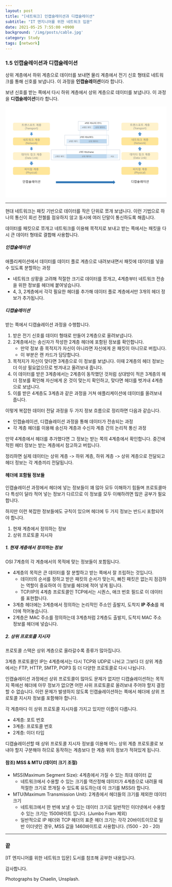 ```yaml
---
layout: post
title: "[네트워크] 인캡슐레이션과 디캡슐레이션"
subtitle: "IT 엔지니어를 위한 네트워크 입문"
date: 2021-05-25 7:55:00 +0900
background: '/img/posts/cable.jpg'
category: Study
tags: [network]
---
```

### 1.5 인캡슐레이션과 디캡슐레이션
상위 계층에서 하위 계층으로 데이터를 보내면 물리 계층에서 전기 신호 형태로 네트워크를 통해 신호를 보냅니다. 이 과정을 **인캡슐레이션**이라 합니다.

보낸 신호를 받는 쪽에서 다시 하위 계층에서 상위 계층으로 데이터를 보냅니다. 이 과정을 **디캡슐레이션**이라 합니다.

<img class="img-fluid" src="/img/posts/inPost/capsulation-01.png">

*****

현대 네트워크는 패킷 기반으로 데이터를 작은 단위로 쪼개 보냅니다. 이런 기법으로 하나의 통신이 회선 전첼를 점유하지 않고 동시에 여러 단말이 통신하도록 해줍니다.

데이터를 패킷으로 쪼개고 네트워크를 이용해 목적지로 보내고 받는 쪽에서는 패킷을 다시 큰 데이터 형태로 결합해 사용합니다.

##### 인캡슐레이션
애플리케이션에서 데이터를 데이터 플로 계층으로 내려보내면서 패킷에 데이터를 넣을 수 있도록 분할하는 과정
* 네트워크 상황을 고려해 적절한 크기로 데이터를 쪼개고, 4계층부터 네트워크 전송을 위한 정보를 헤더에 붙여넣습니다.
* 4, 3, 2계층에서 각각 필요한 헤더를 추가해 데이터 플로 계층에서만 3개의  헤더 정보가 추가됩니다.

##### 디캡슐레이션
받는 쪽에서 디캡슐레이션 과정을 수행합니다.
1. 받은 전기 신호를 데이터 형태로 만들어 2계층으로 올려보냅니다.
2. 2계층에서는 송신자가 작성한 2계층 헤더에 포함된 정보를 확인합니다.
    * 만약 정보 중 목적지가 자신이 아니라면 자신에게 온 패킷이 아니므로 버립니다.
    * 이 부분은 랜 카드가 담당합니다.
3. 목적지가 자신이 맞다면 3계층으로 이 정보를 보냅니다. 이때 2계층의 헤더 정보는 더 이상 필요없으므로 벗겨내고 올려보내 줍니다.
4. 이 데이터를 받은 3계층에서는 2계층이 동작했던 것처럼 상대방이 적은 3계층의 헤더 정보를 확인해 자신에게 온 것이 맞는지 확인하고, 맞다면 헤더를 벗겨내 4계층으로 보냅니다.
5. 이를 받은 4계층도 3계층과 같은 과정을 거쳐 애플리케이션에 데이터를 올려보내 줍니다.

이렇게 복잡한 데이터 전달 과정을 두 가지 정보 흐름으로 정리하면 다음과 같습니다.
* 인캡슐레이션, 디캡슐레이션 과정을 통해 데이터가 전송되는 과정
* 각 계층 헤더를 이용해 송신자 계층과 수신자 계층 간의 논리적 통신 과정

만약 4계층에서 헤더를 추가했다면 그 정보는 받는 쪽의 4계층에서 확인합니다. 중간에 적힌 헤터 정보는 받는 계층에서 참고하고 버립니다.

정리하면 실제 데이터는 상위 계층 -> 하위 계층, 하위 계층 -> 상위 계층으로 전달되고 헤더 정보는 각 계층끼리 전달됩니다.

#### 헤더에 포함될 정보들
인캡슐레이션 과정에서 헤더에 넣는 정보들이 꽤 많아 모두 이해하기 힘들며 프로토콜마다 특성이 달라 적어 넣는 정보가 다르므로 이 정보를 모두 이해하려면 많은 공부가 필요합니다.

하지만 이런 복잡한 정보들에도 규칙이 있으며 헤더에 두 가지 정보는 반드시 포함되어야 합니다.

1. 현재 계층에서 정의하는 정보
2. 상위 프로토콜 지시자

##### 1. 현재 계층에서 정의하는 정보
OSI 7계층의 각 계층에서의 목적에 맞는 정보들이 포함됩니다.

* 4계층의 목적은 큰 데이터를 잘 분할하고 받는 쪽에서 잘 조립하는 것입니다.
    * 데이터의 순서를 정하고 받은 패킷의 순서가 맞는지, 빠진 패킷은 없는지 점검하는 역할이 중요하여 이 정보를 헤더에 적어 넣게 됩니다.
    * TCP/IP의 4계층 프로토콜인 TCP에서는 시퀀스, 애크 번호 필드로 이 데이터를 표현합니다.
* 3계층 헤더에는 3계층에서 정의하는 논리적인 주소인 출발지, 도착지 **IP 주소**를 헤더에 적어놓습니다.
* 2계층은 MAC 주소를 정의하는데 3계층처럼 2계층도 출발지, 도착지 MAC 주소 정보를 헤더에 넣습니다.

##### 2. 상위 프로토콜 지시자
프로토콜 스택은 상위 계층으로 올라갈수록 종류가 많아집니다.

3계층 프로토콜인 IP는 4계층에서는 다시 TCP와 UDP로 나뉘고 그보다 더 상위 계층에서는 FTP, HTTP, SMTP, POP3 등 더 다양한 프로토콜로 다시 나뉩니다.

인캡슐레이션 과정에선 상위 프로토콜이 많아도 문제가 없지만 디캡슐레이션하는 목적지 쪽에선 헤더에 아무 정보가 없으면 어떤 사위 프로토콜로 올려보내 주어야 할지 결정할 수 없습니다. 이런 문제가 발생하지 않도록 인캡슐레이션하는 쪽에서 헤더에 상위 프로토콜 지시자 정보를 포함해야 합니다.

각 계층마다 이 상위 프로토콜 지시자를 가지고 있지만 이름이 다릅니다.

* 4계층: 포트 번호
* 3계층: 프로토콜 번호
* 2계층: 이더 타입

디캡슐레이션할 때 상위 프로토콜 지시자 정보를 이용해 어느 상위 계층 프로토콜로 보내야 할지 구분해야 하므로 동작하는 계층보다 한 계층 위의 정보가 적혀있게 됩니다.

#### 참조) MSS & MTU (데이터 크기 조절)
* MSS(Maximum Segment Size): 4계층에서 가질 수 있는 최대 데이터 값
    * 네트워크에서 수용할 수 있는 크기를 역산정해 데이터가 4계층으로 내려올 때 적절한 크기로 쪼개질 수 있도록 유도하는데 이 크기를 MSS라 합니다.
* MTU(Maximum Transmission Unit): 2계층에서 헤더들의 크기를 제외한 데이터 크기
    * 네트워크에서 한 번에 보낼 수 있는 데이터 크기로 일반적인 이더넷에서 수용할 수 있는 크기는 1500바이트 입니다. (Jumbo Fram 제외)
    * 일반적으로 IP 헤더와 TCP 헤더의 표준 헤더 크기는 각각 20바이트이므로 일반 이더넷인 경우, MSS 값을 1460바이트로 사용합니다. (1500 - 20 - 20)

*****

### 끝
[IT 엔지니어를 위한 네트워크 입문] 도서를 참조해 공부한 내용입니다.

감사합니다.

<p class = "placeholder">Photographs by Chaelin, Unsplash.</p>